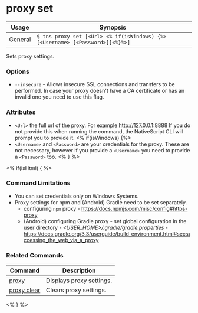 proxy set
==========

Usage | Synopsis
------|-------
General | `$ tns proxy set [<Url> <% if(isWindows) {%>[<Username> [<Password>]]<%}%>]`

Sets proxy settings.

### Options
* `--insecure` - Allows insecure SSL connections and transfers to be performed. In case your proxy doesn't have a CA certificate or has an invalid one you need to use this flag.

### Attributes
* `<Url>` the full url of the proxy. For example http://127.0.0.1:8888 If you do not provide this when running the command, the NativeScript CLI will prompt you to provide it.
<% if(isWindows) {%>
* `<Username>` and `<Password>` are your credentials for the proxy. These are not necessary, however if you provide a `<Username>` you need to provide a `<Password>` too.
<% } %>

<% if(isHtml) { %>
### Command Limitations

* You can set credentials only on Windows Systems.
* Proxy settings for npm and (Android) Gradle need to be set separately.
    * configuring `npm` proxy - https://docs.npmjs.com/misc/config#https-proxy
    * (Android) configuring Gradle proxy - set global configuration in the user directory - _<USER_HOME>/.gradle/gradle.properties_ - https://docs.gradle.org/3.3/userguide/build_environment.html#sec:accessing_the_web_via_a_proxy

### Related Commands

Command | Description
----------|----------
[proxy](proxy.html) | Displays proxy settings.
[proxy clear](proxy-clear.html) | Clears proxy settings.
<% } %>
